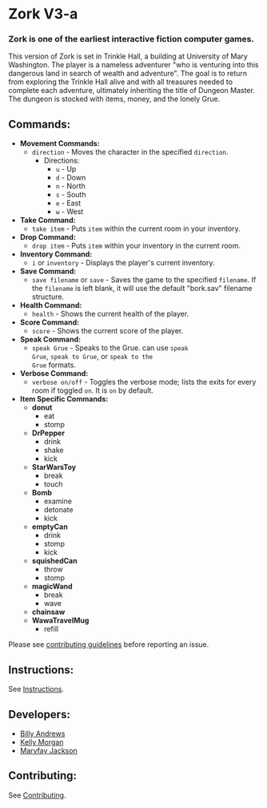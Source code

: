 # Zork V3-a

### Zork is one of the earliest interactive fiction computer games. 

This version of Zork is set in Trinkle Hall, a building at University of Mary Washington. The player is a nameless adventurer "who is venturing into this dangerous land in search of wealth and adventure". The goal is to return from exploring the Trinkle Hall alive and with all treasures needed to complete each adventure, ultimately inheriting the title of Dungeon Master. The dungeon is stocked with items, money, and the lonely Grue.

## Commands: ##
- **Movement Commands:**
  - <code>direction</code> - Moves the character in the specified <code>direction</code>.
    - Directions:
      - <code>u</code> - Up
      - <code>d</code> - Down
      - <code>n</code> - North
      - <code>s</code> - South
      - <code>e</code> - East
      - <code>w</code> - West
- **Take Command:**
  - <code>take item</code> - Puts <code>item</code> within the current room in your inventory.
- **Drop Command:**
  - <code>drop item</code> - Puts <code>item</code> within your inventory in the current room.
- **Inventory Command:**
  - <code>i</code> or <code>inventory</code> - Displays the player's current inventory.
- **Save Command:**
  - <code>save filename</code> or <code>save</code> - Saves the game to the specified <code>filename</code>. If the <code>filename</code> is left blank, it will use the default "bork.sav" filename structure.
- **Health Command:**
  - <code>health</code> - Shows the current health of the player.
- **Score Command:**
  - <code>score</code> - Shows the current score of the player.
- **Speak Command:**
  - <code>speak Grue</code> - Speaks to the Grue. can use <code>speak Grue</code>, <code>speak to Grue</code>, or <code>speak to the Grue</code> formats.
- **Verbose Command:**
  - <code>verbose on/off</code> - Toggles the verbose mode; lists the exits for every room if toggled <code>on</code>. It is <code>on</code> by default.
- **Item Specific Commands:**
  - **donut**
    - eat
    - stomp
  - **DrPepper**
    - drink
    - shake
    - kick
  - **StarWarsToy**
    - break
    - touch
  - **Bomb**
    - examine
    - detonate
    - kick
  - **emptyCan**
    - drink
    - stomp
    - kick
  - **squishedCan**
    - throw
    - stomp
  - **magicWand**
    - break
    - wave
  - **chainsaw**
  - **WawaTravelMug**
    - refill
  

  
Please see [contributing guidelines](CONTRIBUTING.md) before reporting an issue.
  
## Instructions:

See [Instructions](INSTRUCTIONS.md).


## Developers:

- [Billy Andrews](https://github.com/wandrews1)
- [Kelly Morgan](https://github.com/kelbot6)
- [Maryfay Jackson](https://github.com/mjackso5)
  
  
## Contributing:


See [Contributing](CONTRIBUTING.md).
